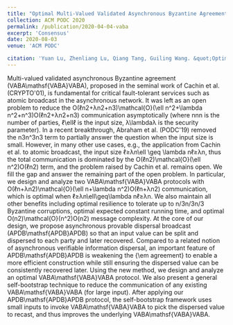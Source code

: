 ```yaml
---
title: "Optimal Multi-Valued Validated Asynchronous Byzantine Agreement Revisited"
collection: ACM PODC 2020
permalink: /publication/2020-04-04-vaba
excerpt: 'Consensus'
date: 2020-08-03
venue: 'ACM PODC'

citation: 'Yuan Lu, Zhenliang Lu, Qiang Tang, Guiling Wang. &quot;Optimal Multi-Valued Validated Asynchronous Byzantine Agreement Revisited.&quot; <i>Proc. ACM PODC 2020</i>.'
---
```

Multi-valued validated asynchronous Byzantine agreement (VABA\mathsf{VABA}VABA), proposed in the seminal work of Cachin et al. (CRYPTO'01), is fundamental for critical fault-tolerant services such as atomic broadcast in the asynchronous network. It was left as an open problem to reduce the O(ℓn2+λn2+n3)\mathcal{O}(\ell n^2+\lambda n^2+n^3)O(ℓn2+λn2+n3) communication asymptotically (where nnn is the number of parties, ℓ\ellℓ is the input size, λ\lambdaλ is the security parameter). In a recent breakthrough, Abraham et al. (PODC'19) removed the n3n^3n3 term to partially answer the question when the input size is small. However, in many other use cases, e.g., the application from Cachin et al. to atomic broadcast, the input size ℓ≥λn\ell \geq \lambda nℓ≥λn, thus the total communication is dominated by the O(ℓn2)\mathcal{O}(\ell n^2)O(ℓn2) term, and the problem raised by Cachin et al. remains open. We fill the gap and answer the remaining part of the open problem. In particular, we design and analyze two VABA\mathsf{VABA}VABA protocols with O(ℓn+λn2)\mathcal{O}(\ell n+\lambda n^2)O(ℓn+λn2) communication, which is optimal when ℓ≥λn\ell\geq\lambda nℓ≥λn. We also maintain all other benefits including optimal resilience to tolerate up to n/3n/3n/3 Byzantine corruptions, optimal expected constant running time, and optimal O(n2)\mathcal{O}(n^2)O(n2) message complexity. At the core of our design, we propose asynchronous provable dispersal broadcast (APDB\mathsf{APDB}APDB) so that an input value can be split and dispersed to each party and later recovered. Compared to a related notion of asynchronous verifiable information dispersal, an important feature of APDB\mathsf{APDB}APDB is weakening the {\em agreement} to enable a more efficient construction while still ensuring the dispersed value can be consistently recovered later. Using the new method, we design and analyze an optimal VABA\mathsf{VABA}VABA protocol. We also present a general self-bootstrap technique to reduce the communication of any existing VABA\mathsf{VABA}VABA (for large input). After applying our APDB\mathsf{APDB}APDB protocol, the self-bootstrap framework uses small inputs to invoke VABA\mathsf{VABA}VABA to pick the dispersed value to recast, and thus improves the underlying VABA\mathsf{VABA}VABA.

